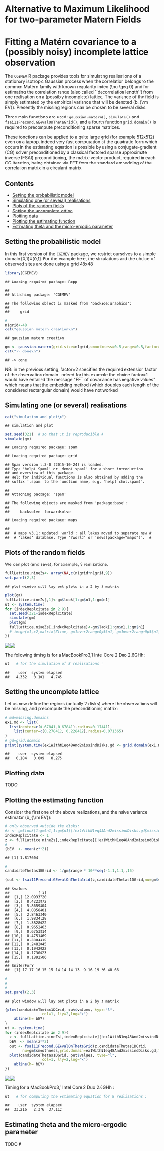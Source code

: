 Alternative to Maximum Likelihood for two-parameter Matern Fields
================

Fitting a Matérn covariance to a (possibly noisy) incomplete lattice observation
================================================================================

The `CGEMEV` R package provides tools for simulating realisations of a stationary isotropic Gaussian process when the correlation belongs to the common Matérn family with known regularity index \(\nu \geq 0\) and for estimating the correlation range (also called \`\`decorrelation length'') from one realisation on a (possibly incomplete) lattice. The variance of the field is simply estimated by the empirical variance that will be denoted \(b_{\rm EV}\). Presently the missing regions can be chosen to be several disks.

Three main functions are used: `gaussian.matern()`, `simulate()` and `fsai11Precond.GEevalOnThetaGrid()`, and a fourth function `grid.domain()` is required to precompute preconditioning sparse matrices.

These fonctions can be applied to a quite large grid (for example 512x512) even on a laptop. Indeed very fast computation of the quadratic form which occurs in the estimating equation is possible by using a conjugate-gradient (CG) solver preconditioned by a classical factored sparse approximate inverse (FSAI) preconditioning, the matrix-vector product, required in each CG iteration, being obtained via FFT from the standard embedding of the correlation matrix in a circulant matrix.

Contents
--------

-   [Setting the probabilistic model](#Setting-the-probabilistic-model)
-   [Simulating one (or several) realisations](#Simulating-one-(or-several)-realisations)
-   [Plots of the random fields](#plots-of-the-random-fields)
-   [Setting the uncomplete lattice](#setting-th-uncomplete-lattice)
-   [Plotting data](#Plotting-data)
-   [Plotting the estimating function](#plotting-the-estimating-function)
-   [Estimating theta and the micro-ergodic parameter](#estimating-theta-and-the-micro-ergodic-parameter)

Setting the probabilistic model
-------------------------------

In this first version of the `CGEMEV` package, we restrict ourselves to a simple domain \[0,1\]X\[0,1\]. For the example here, the simulations and the choice of observed sites are done using a grid 48x48

``` r
library(CGEMEV)
```

    ## Loading required package: Rcpp

    ## 
    ## Attaching package: 'CGEMEV'

    ## The following object is masked from 'package:graphics':
    ## 
    ##     grid

``` r
#
n1grid<-48
cat("gaussian matern creation\n")
```

    ## gaussian matern creation

``` r
gm <- gaussian.matern(grid.size=n1grid,smoothness=0.5,range=0.5,factor=2)
cat("-> done\n")
```

    ## -> done

NB: in the previous setting, factor=2 specifies the required extension factor of the observation domain. Indeed for this example the choice factor=1 would have entailed the message "FFT of covariance has negative values" which means that the embedding method (which doubles each length of the considered rectangular domain) would have not worked

Simulating one (or several) realisations
----------------------------------------

``` r
cat("simulation and plot\n")
```

    ## simulation and plot

``` r
set.seed(321)  # so that it is reproducible #
simulate(gm)
```

    ## Loading required package: spam

    ## Loading required package: grid

    ## Spam version 1.3-0 (2015-10-24) is loaded.
    ## Type 'help( Spam)' or 'demo( spam)' for a short introduction 
    ## and overview of this package.
    ## Help for individual functions is also obtained by adding the
    ## suffix '.spam' to the function name, e.g. 'help( chol.spam)'.

    ## 
    ## Attaching package: 'spam'

    ## The following objects are masked from 'package:base':
    ## 
    ##     backsolve, forwardsolve

    ## Loading required package: maps

    ## 
    ##  # maps v3.1: updated 'world': all lakes moved to separate new #
    ##  # 'lakes' database. Type '?world' or 'news(package="maps")'.  #

Plots of the random fields
--------------------------

We can plot (and save), for example, 9 realizations:

``` r
fullLattice.nineZs<- array(NA,c(n1grid*n1grid,9))
set.panel(2,3)
```

    ## plot window will lay out plots in a 2 by 3 matrix

``` r
plot(gm)
fullLattice.nineZs[,1]<-gm$look[1:gm$n1,1:gm$n1]
ut <- system.time(
for (indexReplcitate in 2:9){
  set.seed(321+indexReplcitate)
  simulate(gm)
  plot(gm)
  fullLattice.nineZs[,indexReplcitate]<-gm$look[1:gm$n1,1:gm$n1]
  # image(x1,x2,matrix(Ztrue, gm1over2range0p5$n1, gm1over2range0p5$n1),asp=1)}
})
```

![](README_files/figure-markdown_github/unnamed-chunk-3-1.png)![](README_files/figure-markdown_github/unnamed-chunk-3-2.png)

The following timing is for a MacBookPro3,1 Intel Core 2 Duo 2.6GHh :

``` r
ut   # for the simulation of 8 realisations :
```

    ##    user  system elapsed 
    ##   4.332   0.101   4.745

Setting the uncomplete lattice
------------------------------

Let us now define the regions (actually 2 disks) where the observations will be missing, and precompute the preconditioning matrix:

``` r
# md=missing.domains
ex1.md <- list(
  list(center=c(0.67841,0.67841),radius=0.17841),
    list(center=c(0.278412, 0.228412),radius=0.071365)
)
# gd=grid.domain
print(system.time(ex1WithN1eq48And2missindDisks.gd <- grid.domain(ex1.md,n1grid)))
```

    ##    user  system elapsed 
    ##   0.184   0.009   0.275

Plotting data
-------------

TODO

Plotting the estimating function
--------------------------------

Consider the first one of the above realizations, and the naive variance estimator \(b_{\rm EV}\):

``` r
# only observed outside the disks:
#z <- gm$look[1:gm$n1,1:gm$n1][!ex1WithN1eq48And2missindDisks.gd$missing.sites]
indexReplcitate <- 1
z <- fullLattice.nineZs[,indexReplcitate][!ex1WithN1eq48And2missindDisks.gd$missing.sites]
#
(bEV  <- mean(z**2))
```

    ## [1] 1.817604

``` r
#
candidateThetas1DGrid <- 1/gm$range * 10**seq(-1.1,1.1,,15)

(out <- fsai11Precond.GEevalOnThetaGrid(z,candidateThetas1DGrid,nu=gm$smoothness,grid.domain=ex1WithN1eq48And2missindDisks.gd,tolPGC=1e-03) )
```

    ## $values
    ##             [,1]
    ##  [1,] 12.0933720
    ##  [2,]  8.4223872
    ##  [3,]  5.8659804
    ##  [4,]  4.0858401
    ##  [5,]  2.8463340
    ##  [6,]  1.9834128
    ##  [7,]  1.3828622
    ##  [8,]  0.9652463
    ##  [9,]  0.6753814
    ## [10,]  0.4751469
    ## [11,]  0.3384415
    ## [12,]  0.2482045
    ## [13,]  0.1942022
    ## [14,]  0.1730623
    ## [15,]  0.1892506
    ## 
    ## $niterForY
    ##  [1] 17 17 16 15 15 14 14 14 13  9 16 19 26 40 66

``` r
#
#
#
set.panel(2,3)
```

    ## plot window will lay out plots in a 2 by 3 matrix

``` r
{plot(candidateThetas1DGrid, out$values, type="l", 
                 col=1, lty=2,log="x")
    abline(h= bEV)
}
ut <- system.time(
for (indexReplcitate in 2:9){
  z <- fullLattice.nineZs[,indexReplcitate][!ex1WithN1eq48And2missindDisks.gd$missing.sites]
  bEV  <- mean(z**2)
  out <- fsai11Precond.GEevalOnThetaGrid(z,candidateThetas1DGrid,
        nu=gm$smoothness,grid.domain=ex1WithN1eq48And2missindDisks.gd,tolPGC=1e-03)
  plot(candidateThetas1DGrid, out$values, type="l", 
                 col=1, lty=2,log="x")
    abline(h= bEV)
})
```

![](README_files/figure-markdown_github/unnamed-chunk-6-1.png)![](README_files/figure-markdown_github/unnamed-chunk-6-2.png)

Timing for a MacBookPro3,1 Intel Core 2 Duo 2.6GHh :

``` r
ut   # for computing the estimating equation for 8 realisations :
```

    ##    user  system elapsed 
    ##  33.216   2.376  37.112

Estimating theta and the micro-ergodic parameter
------------------------------------------------

TODO \#
